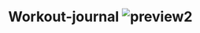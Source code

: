 # Workout-journal ![preview2](https://user-images.githubusercontent.com/43413299/169587537-28a85568-0172-4aac-9d89-8ef29435ba51.png)

